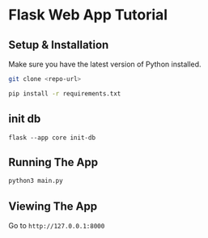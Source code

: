 # Flask Web App Tutorial

## Setup & Installation

Make sure you have the latest version of Python installed.

```bash
git clone <repo-url>
```

```bash
pip install -r requirements.txt
```
## init db
 ```
 flask --app core init-db
 ```
 
## Running The App

```bash
python3 main.py
```

## Viewing The App

Go to `http://127.0.0.1:8000`
